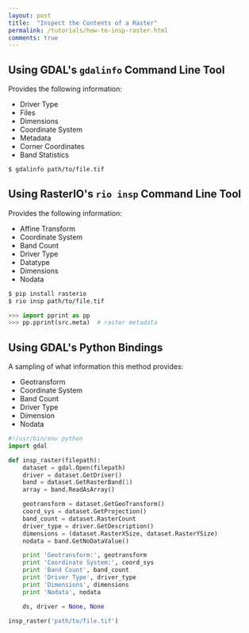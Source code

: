 ```yaml
---
layout: post
title:  "Inspect the Contents of a Raster"
permalink: /tutorials/how-to-insp-raster.html
comments: true
---
```


## Using GDAL's `gdalinfo` Command Line Tool

Provides the following information:

- Driver Type
- Files
- Dimensions
- Coordinate System
- Metadata
- Corner Coordinates
- Band Statistics

```bash
$ gdalinfo path/to/file.tif
```

## Using RasterIO's `rio insp` Command Line Tool

Provides the following information:

- Affine Transform
- Coordinate System
- Band Count
- Driver Type
- Datatype
- Dimensions
- Nodata

```bash
$ pip install rasterio
$ rio insp path/to/file.tif
```

```python
>>> import pprint as pp
>>> pp.pprint(src.meta)  # raster metadata
```

## Using GDAL's Python Bindings

A sampling of what information this method provides:

- Geotransform
- Coordinate System
- Band Count
- Driver Type
- Dimension
- Nodata

```python
#!/usr/bin/env python
import gdal

def insp_raster(filepath):
    dataset = gdal.Open(filepath)
    driver = dataset.GetDriver()
    band = dataset.GetRasterBand(1)
    array = band.ReadAsArray()

    geotransform = dataset.GetGeoTransform()
    coord_sys = dataset.GetProjection()
    band_count = dataset.RasterCount
    driver_type = driver.GetDescription()
    dimensions = (dataset.RasterXSize, dataset.RasterYSize)
    nodata = band.GetNoDataValue()

    print 'Geotransform:', geotransform
    print 'Coordinate System:', coord_sys
    print 'Band Count', band_count
    print 'Driver Type', driver_type
    print 'Dimensions', dimensions
    print 'Nodata', nodata

    ds, driver = None, None

insp_raster('path/to/file.tif')
```
